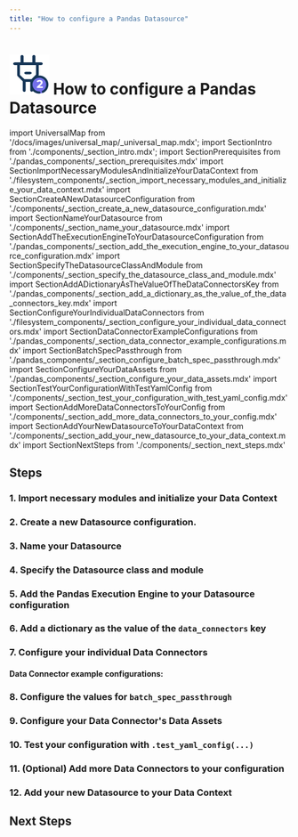 ```yaml
---
title: "How to configure a Pandas Datasource"
---
```

# [![Connect to data icon](../../../images/universal_map/Outlet-active.png)](../connect_to_data_overview.md) How to configure a Pandas Datasource

import UniversalMap from '/docs/images/universal_map/_universal_map.mdx';
import SectionIntro from './components/_section_intro.mdx';
import SectionPrerequisites from './pandas_components/_section_prerequisites.mdx'
import SectionImportNecessaryModulesAndInitializeYourDataContext from './filesystem_components/_section_import_necessary_modules_and_initialize_your_data_context.mdx'
import SectionCreateANewDatasourceConfiguration from './components/_section_create_a_new_datasource_configuration.mdx'
import SectionNameYourDatasource from './components/_section_name_your_datasource.mdx'
import SectionAddTheExecutionEngineToYourDatasourceConfiguration from './pandas_components/_section_add_the_execution_engine_to_your_datasource_configuration.mdx'
import SectionSpecifyTheDatasourceClassAndModule from './components/_section_specify_the_datasource_class_and_module.mdx'
import SectionAddADictionaryAsTheValueOfTheDataConnectorsKey from './pandas_components/_section_add_a_dictionary_as_the_value_of_the_data_connectors_key.mdx'
import SectionConfigureYourIndividualDataConnectors from './filesystem_components/_section_configure_your_individual_data_connectors.mdx'
import SectionDataConnectorExampleConfigurations from './pandas_components/_section_data_connector_example_configurations.mdx'
import SectionBatchSpecPassthrough from './pandas_components/_section_configure_batch_spec_passthrough.mdx'
import SectionConfigureYourDataAssets from './pandas_components/_section_configure_your_data_assets.mdx'
import SectionTestYourConfigurationWithTestYamlConfig from './components/_section_test_your_configuration_with_test_yaml_config.mdx'
import SectionAddMoreDataConnectorsToYourConfig from './components/_section_add_more_data_connectors_to_your_config.mdx'
import SectionAddYourNewDatasourceToYourDataContext from './components/_section_add_your_new_datasource_to_your_data_context.mdx'
import SectionNextSteps from './components/_section_next_steps.mdx'


<UniversalMap setup='inactive' connect='active' create='inactive' validate='inactive'/>

<SectionIntro backend="Pandas" />

## Steps

### 1. Import necessary modules and initialize your Data Context

<SectionImportNecessaryModulesAndInitializeYourDataContext />

### 2. Create a new Datasource configuration.

<SectionCreateANewDatasourceConfiguration />

### 3. Name your Datasource

<SectionNameYourDatasource />

### 4. Specify the Datasource class and module

<SectionSpecifyTheDatasourceClassAndModule />
    

### 5. Add the Pandas Execution Engine to your Datasource configuration

<SectionAddTheExecutionEngineToYourDatasourceConfiguration />

### 6. Add a dictionary as the value of the `data_connectors` key

<SectionAddADictionaryAsTheValueOfTheDataConnectorsKey />


### 7. Configure your individual Data Connectors

<SectionConfigureYourIndividualDataConnectors backend="Pandas" />

#### Data Connector example configurations:

<SectionDataConnectorExampleConfigurations />

### 8. Configure the values for `batch_spec_passthrough`

<SectionBatchSpecPassthrough />

### 9. Configure your Data Connector's Data Assets

<SectionConfigureYourDataAssets />

### 10. Test your configuration with `.test_yaml_config(...)`

<SectionTestYourConfigurationWithTestYamlConfig />

### 11. (Optional) Add more Data Connectors to your configuration

<SectionAddMoreDataConnectorsToYourConfig />

### 12. Add your new Datasource to your Data Context

<SectionAddYourNewDatasourceToYourDataContext />

## Next Steps

<SectionNextSteps />

